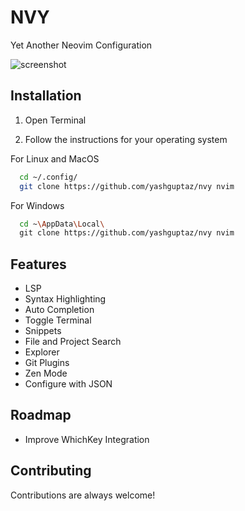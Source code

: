 # NVY
Yet Another Neovim Configuration

![screenshot](https://user-images.githubusercontent.com/36479718/122559948-9c6f2e00-d05d-11eb-89b0-a5fd5b6f3896.png)

## Installation 

1. Open Terminal

2. Follow the instructions for your operating system 

For Linux and MacOS
```bash 
  cd ~/.config/
  git clone https://github.com/yashguptaz/nvy nvim
```

For Windows
```bash  
  cd ~\AppData\Local\
  git clone https://github.com/yashguptaz/nvy nvim
```
    
## Features

- LSP
- Syntax Highlighting
- Auto Completion
- Toggle Terminal
- Snippets
- File and Project Search
- Explorer
- Git Plugins
- Zen Mode
- Configure with JSON

  
## Roadmap
- Improve WhichKey Integration

  
## Contributing

Contributions are always welcome!

  
